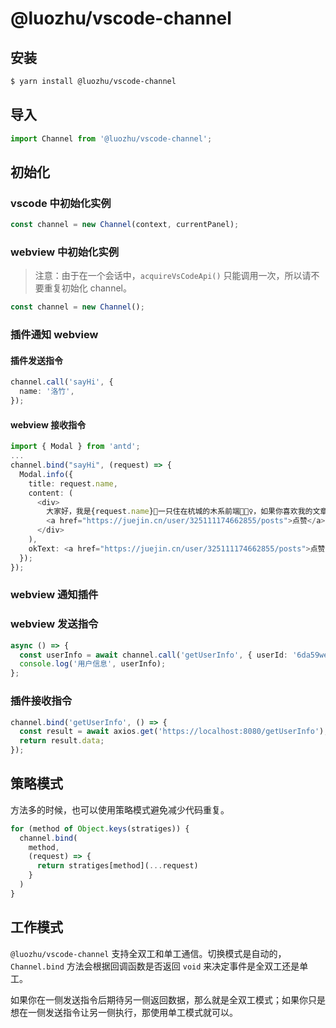 # @luozhu/vscode-channel

## 安装

```sh
$ yarn install @luozhu/vscode-channel
```

## 导入

```ts
import Channel from '@luozhu/vscode-channel';
```

## 初始化

### vscode 中初始化实例

```ts
const channel = new Channel(context, currentPanel);
```

### webview 中初始化实例

> 注意：由于在一个会话中，`acquireVsCodeApi()` 只能调用一次，所以请不要重复初始化 channel。

```ts
const channel = new Channel();
```

### 插件通知 webview

#### 插件发送指令

```ts
channel.call('sayHi', {
  name: '洛竹',
});
```

#### webview 接收指令

```ts
import { Modal } from 'antd';
...
channel.bind("sayHi", (request) => {
  Modal.info({
    title: request.name,
    content: (
      <div>
        大家好，我是{request.name}🎋一只住在杭城的木系前端🧚🏻‍♀️，如果你喜欢我的文章📚，可以通过
        <a href="https://juejin.cn/user/325111174662855/posts">点赞</a>帮我聚集灵力⭐️。
      </div>
    ),
    okText: <a href="https://juejin.cn/user/325111174662855/posts">点赞 o(￣▽￣)ｄ</a>,
  });
});
```

### webview 通知插件

### webview 发送指令

```ts
async () => {
  const userInfo = await channel.call('getUserInfo', { userId: '6da59wed6' });
  console.log('用户信息', userInfo);
};
```

### 插件接收指令

```ts
channel.bind('getUserInfo', () => {
  const result = await axios.get('https://localhost:8080/getUserInfo');
  return result.data;
});
```

## 策略模式

方法多的时候，也可以使用策略模式避免减少代码重复。

```ts
for (method of Object.keys(stratiges)) {
  channel.bind(
    method,
    (request) => {
      return stratiges[method](...request)
    }
  )
}
```

## 工作模式

`@luozhu/vscode-channel` 支持全双工和单工通信。切换模式是自动的，`Channel.bind` 方法会根据回调函数是否返回 `void` 来决定事件是全双工还是单工。

如果你在一侧发送指令后期待另一侧返回数据，那么就是全双工模式；如果你只是想在一侧发送指令让另一侧执行，那使用单工模式就可以。
